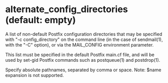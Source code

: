 # alternate_config_directories (default: empty)

A list of non-default Postfix configuration directories that may
be specified with "-c config\_directory" on the command line (in the
case of sendmail(1), with the "-C" option), or via the MAIL\_CONFIG
environment parameter.




This list must be specified in the default Postfix main.cf file,
and will be used by set-gid Postfix commands such as postqueue(1)
and postdrop(1).




Specify absolute pathnames, separated by comma or space. Note: $name
expansion is not supported.



